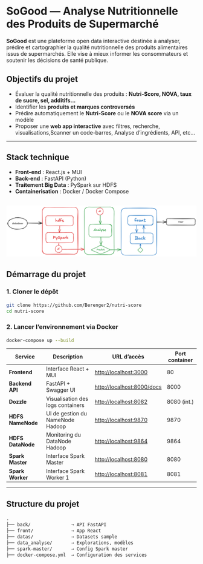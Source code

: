 # SoGood — Analyse Nutritionnelle des Produits de Supermarché

**SoGood** est une plateforme open data interactive destinée à analyser, prédire et cartographier la qualité nutritionnelle des produits alimentaires issus de supermarchés. Elle vise à mieux informer les consommateurs et soutenir les décisions de santé publique.

## Objectifs du projet

- Évaluer la qualité nutritionnelle des produits : **Nutri-Score, NOVA, taux de sucre, sel, additifs...**
- Identifier les **produits et marques controversés**
- Prédire automatiquement le **Nutri-Score** ou le **NOVA score** via un modèle 
- Proposer une **web app interactive** avec filtres, recherche, visualisations,Scanner un code-barres, Analyse d’ingrédients, API, etc...

---

## Stack technique

- **Front-end** : React.js + MUI
- **Back-end** : FastAPI (Python)
- **Traitement Big Data** : PySpark sur HDFS
- **Containerisation** : Docker / Docker Compose

![Texte alternatif](./assets/stack.png)
---

## Démarrage du projet

### 1. Cloner le dépôt

```bash
git clone https://github.com/Berenger2/nutri-score
cd nutri-score
```
### 2. Lancer l’environnement via Docker
```bash
docker-compose up --build 
```


| Service                 | Description                         | URL d’accès                                              | Port container |
| ----------------------- | ----------------------------------- | -------------------------------------------------------- | -------------- |
| **Frontend**            | Interface React + MUI               | [http://localhost:3000](http://localhost:3000)           | 80             |
| **Backend API**         | FastAPI + Swagger UI                | [http://localhost:8000/docs](http://localhost:8000/docs) | 8000           |
| **Dozzle**              | Visualisation des logs containers   | [http://localhost:8082](http://localhost:8082)           | 8080 (int.)    |
| **HDFS NameNode**       | UI de gestion du NameNode Hadoop    | [http://localhost:9870](http://localhost:9870)           | 9870           |
| **HDFS DataNode**       | Monitoring du DataNode Hadoop       | [http://localhost:9864](http://localhost:9864)           | 9864           |
| **Spark Master**        | Interface Spark Master              | [http://localhost:8080](http://localhost:8080)           | 8080           |
| **Spark Worker**        | Interface Spark Worker 1            | [http://localhost:8081](http://localhost:8081)           | 8081           |

---
## Structure du projet

```text
.
├── back/               → API FastAPI 
├── front/              → App React 
├── datas/              → Datasets sample
├── data_analyse/       → Explorations, modèles 
├── spark-master/       → Config Spark master
├── docker-compose.yml  → Configuration des services

